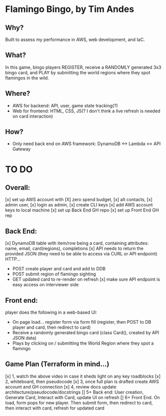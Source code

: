 # Flamingo Bingo, by Tim Andes

## Why?
Built to assess my performance in AWS, web development, and IaC.
## What?
In this game, bingo players REGISTER, receive a RANDOMLY generated 3x3 bingo card, and PLAY by submitting the world regions where they spot flamingos in the wild.
## Where?
- AWS for backend: API, user, game state tracking(?)
- Web for frontend: HTML, CSS, JS(? I don't think a live refresh is needed on card interaction)
## How?
- Only need back end on AWS framework: DynamoDB <-> Lambda <-> API Gateway

# TO DO
## Overall:
[x] set up AWS account with [X] zero spend budget, [x] alt contacts, [x] admin user, [x] login as admin, [x] create CLI keys
[x] add AWS account keys to local machine
[x] set up Back End GH repo
[x] set up Front End GH rep 

## Back End:
[x] DynamoDB table with item/row being a card, containing attributes: name, email, card(regions), completions
[x] API needs to return the provided JSON (they need to be able to access via CURL or API endpoint) HTTP...
- POST create player and card and add to DDB
- POST submit region of flamingo sighting
- GET updated card to re-render on refresh
[x] make sure API endpoint is easy access on interviewer side

## Front end:
player does the following in a web-based UI:
- On page load... register form via form fill (register, then POST to DB player and card, then redirect to card)
- Receive a randomly generated bingo card (class Card(), created by API JSON data)
- Plays by clicking on / submitting the World Region where they spot a flamingo

## Game Plan (Terraform in mind...)
[x] 1, watch the above video in case it sheds light on any key roadblocks
[x] 2, whiteboard, then pseudocode
[x] 3, once full plan is drafted create AWS account and GH connection
[x] 4, review docs update architecture/pseudocode/docstrings
[] 5+ Back end: User creation, Generate Card, Interact with Card, update UI on refresh 
[] 6+ Front End. On load, form pops for new player. Then submit form, then redirect to card, then interact with card, refresh for updated card
